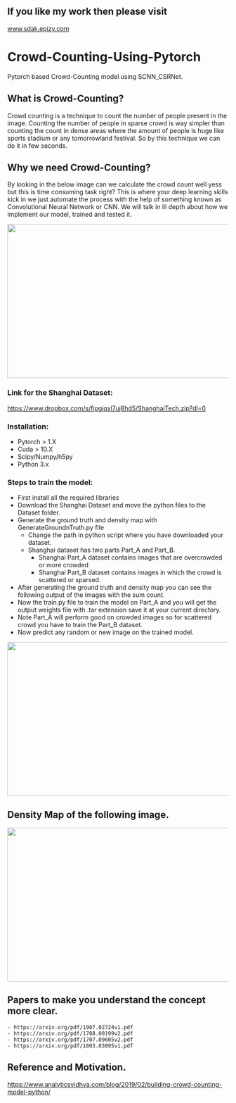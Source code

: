 ## If you like my work then please visit 
www.sdak.epizy.com

# Crowd-Counting-Using-Pytorch
Pytorch based Crowd-Counting model using SCNN_CSRNet.

## What is Crowd-Counting?
  Crowd counting is a technique to count the number of people present in the image. Counting the number of people in sparse crowd is way simpler than counting the count in dense areas where the amount of people is huge like sports stadium or any tomorrowland festival. So by this technique we can do it in few seconds.

## Why we need Crowd-Counting?
  By looking in the below image can we calculate the crowd count well yess but this is time consuming task right? This is where your deep learning skills kick in we just automate the process with the help of something known as Convolutional Neural Network or CNN. We will talk in lil depth about how we implement our model, trained and tested it.
  
  <img src="https://static.timesofisrael.com/www/uploads/2012/04/crowd-in-berlin.jpg" height = "350" width="900"/>
  
### Link for the Shanghai Dataset:
 https://www.dropbox.com/s/fipgjqxl7uj8hd5/ShanghaiTech.zip?dl=0
 
### Installation:
  - Pytorch > 1.X
  - Cuda > 10.X
  - Scipy/Numpy/h5py
  - Python 3.x
### Steps to train the model:
  - First install all the required libraries 
  - Download the Shanghai Dataset and move the python files to the Dataset folder.
  - Generate the ground truth and density map with GenerateGroundnTruth.py file
    - Change the path in python script where you have downloaded your dataset.
    - Shanghai dataset has two parts Part_A and Part_B.
      - Shanghai Part_A dataset contains images that are overcrowded or more crowded
      - Shanghai Part_B dataset contains images in which the crowd is scattered or sparsed.
   - After generating the ground truth and density map you can see the following output of the images with the sum count.
   - Now the train.py file to train the model on Part_A and you will get the output weights file with .tar extension save it at your current directory.
   - Note Part_A will perform good on crowded images so for scattered crowd you have to train the Part_B dataset.
   - Now predict any random or new image on the trained model.
 <img src="https://github.com/surajdakua/Crowd-Counting-Using-Pytorch/blob/master/Density_map1.png" height = "350" width="900"/>
  
## Density Map of the following image.
 <img src="https://github.com/surajdakua/Crowd-Counting-Using-Pytorch/blob/master/Desnity_Map50.png" height = "350" width="900"/>

## Papers to make you understand the concept more clear.
    - https://arxiv.org/pdf/1907.02724v1.pdf
    - https://arxiv.org/pdf/1708.00199v2.pdf
    - https://arxiv.org/pdf/1707.09605v2.pdf
    - https://arxiv.org/pdf/1803.03095v1.pdf
## Reference and Motivation.
https://www.analyticsvidhya.com/blog/2019/02/building-crowd-counting-model-python/
 

 

